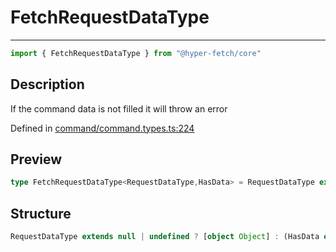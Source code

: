 

# FetchRequestDataType

<div class="api-docs__separator" data-reactroot="">

---

</div><div class="api-docs__import" data-reactroot="">

```ts
import { FetchRequestDataType } from "@hyper-fetch/core"
```

</div><div class="api-docs__section">

## Description

</div><div class="api-docs__description"><span class="api-docs__do-not-parse">

If the command data is not filled it will throw an error

</span></div><p class="api-docs__definition">

Defined in [command/command.types.ts:224](https://github.com/BetterTyped/hyper-fetch/blob/6c3eaa91/packages/core/src/command/command.types.ts#L224)

</p><div class="api-docs__section">

## Preview

</div><div class="api-docs__preview type single">

```ts
type FetchRequestDataType<RequestDataType,HasData> = RequestDataType extends NegativeTypes ? { data?: NegativeTypes } : HasData extends true ? { data?: NegativeTypes } : { data: RequestDataType };
```

</div><div class="api-docs__section">

## Structure

</div><div class="api-docs__returns">

```ts
RequestDataType extends null | undefined ? [object Object] : (HasData extends true ? [object Object] : [object Object])
```

</div>